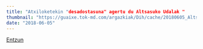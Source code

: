 ```yaml
---
title: "Atxiloketekin "desadostasuna" agertu du Altsasuko Udalak "
thumbnail: "https://guaixe.tok-md.com/argazkiak/Dih/cache/20180605_Alts_Atxiloketak_Javier_Ollo_Alkatea_Adierazpena_Udal_Batzordea_content.jpg"
date: "2018-06-05"
---
```

[Entzun](https://guaixe.eus/altsasu/1528221151899-atxiloketekin-desadostasuna-agertu-du-altsasuko-udalak)
